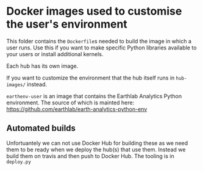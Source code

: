 # Docker images used to customise the user's environment

This folder contains the `Dockerfile`s needed to build the image in which a
user runs. Use this if you want to make specific Python libraries available
to your users or install additional kernels.

Each hub has its own image.

If you want to customize the environment that the hub itself runs in `hub-images/`
instead.

`earthenv-user` is an image that contains the Earthlab Analytics Python
environment. The source of which is mainted here: https://github.com/earthlab/earth-analytics-python-env


## Automated builds

Unfortuantely we can not use Docker Hub for building these as we need them to
be ready when we deploy the hub(s) that use them. Instead we build them on
travis and then push to Docker Hub. The tooling is in `deploy.py`
